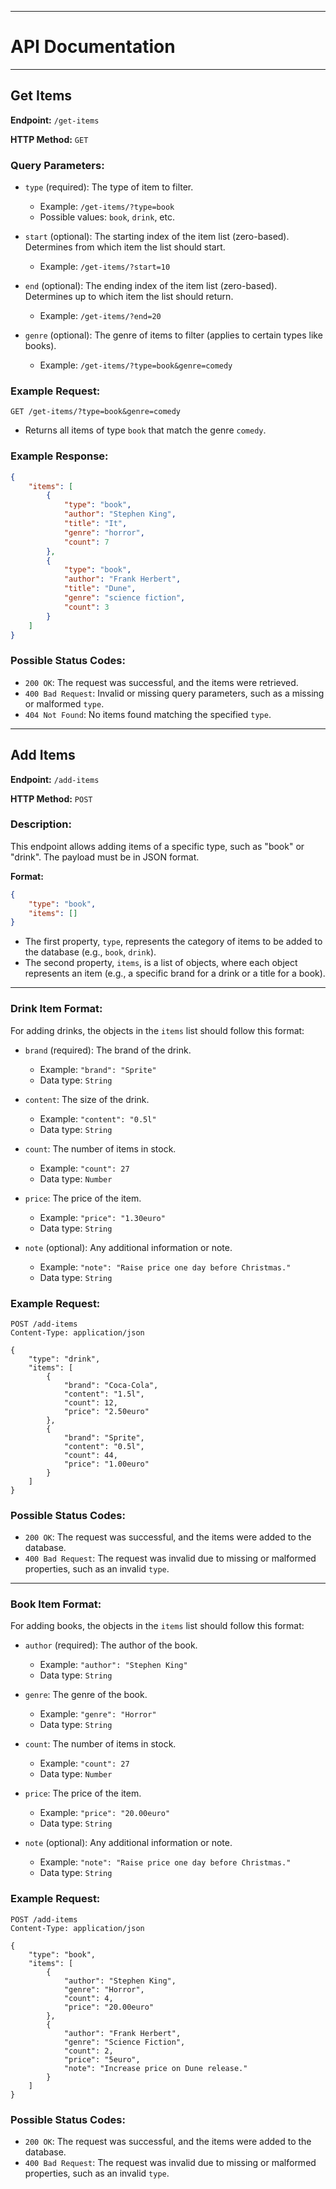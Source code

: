***

# API Documentation

***

## Get Items

**Endpoint:** `/get-items`

**HTTP Method:** `GET`

### Query Parameters:

* `type` (required): The type of item to filter.

  * Example: `/get-items/?type=book`
  * Possible values: `book`, `drink`, etc.

* `start` (optional): The starting index of the item list (zero-based). Determines from which item the list should start.
  * Example: `/get-items/?start=10`

* `end` (optional): The ending index of the item list (zero-based). Determines up to which item the list should return.
  * Example: `/get-items/?end=20`

* `genre` (optional): The genre of items to filter (applies to certain types like books).
  * Example: `/get-items/?type=book&genre=comedy`

### Example Request:

```http
GET /get-items/?type=book&genre=comedy
```

* Returns all items of type `book` that match the genre `comedy`.

### Example Response:

```json
{
    "items": [
        {
            "type": "book",
            "author": "Stephen King",
            "title": "It",
            "genre": "horror",
            "count": 7
        },
        {
            "type": "book",
            "author": "Frank Herbert",
            "title": "Dune",
            "genre": "science fiction",
            "count": 3
        }
    ]
}
```

### Possible Status Codes:

* `200 OK`: The request was successful, and the items were retrieved.
* `400 Bad Request`: Invalid or missing query parameters, such as a missing or malformed `type`.
* `404 Not Found`: No items found matching the specified `type`.

***

## Add Items

**Endpoint:** `/add-items`

**HTTP Method:** `POST`

### Description:

This endpoint allows adding items of a specific type, such as "book" or "drink". The payload must be in JSON format.

**Format:**

```json
{
    "type": "book",
    "items": []
}
```

* The first property, `type`, represents the category of items to be added to the database (e.g., `book`, `drink`).
* The second property, `items`, is a list of objects, where each object represents an item (e.g., a specific brand for a drink or a title for a book).

---

### Drink Item Format:

For adding drinks, the objects in the `items` list should follow this format:

* `brand` (required): The brand of the drink.

  * Example: `"brand": "Sprite"`
  * Data type: `String`

* `content`: The size of the drink.

  * Example: `"content": "0.5l"`
  * Data type: `String`

* `count`: The number of items in stock.

  * Example: `"count": 27`
  * Data type: `Number`

* `price`: The price of the item.

  * Example: `"price": "1.30euro"`
  * Data type: `String`

* `note` (optional): Any additional information or note.

  * Example: `"note": "Raise price one day before Christmas."`
  * Data type: `String`

### Example Request:

```http
POST /add-items
Content-Type: application/json

{
    "type": "drink",
    "items": [
        {
            "brand": "Coca-Cola",
            "content": "1.5l",
            "count": 12,
            "price": "2.50euro"
        },
        {
            "brand": "Sprite",
            "content": "0.5l",
            "count": 44,
            "price": "1.00euro"
        }
    ]
}
```

### Possible Status Codes:

* `200 OK`: The request was successful, and the items were added to the database.
* `400 Bad Request`: The request was invalid due to missing or malformed properties, such as an invalid `type`.

---

### Book Item Format:

For adding books, the objects in the `items` list should follow this format:

* `author` (required): The author of the book.

  * Example: `"author": "Stephen King"`
  * Data type: `String`

* `genre`: The genre of the book.

    * Example: `"genre": "Horror"`
    * Data type: `String`

* `count`: The number of items in stock.

  * Example: `"count": 27`
  * Data type: `Number`

* `price`: The price of the item.

  * Example: `"price": "20.00euro"`
  * Data type: `String`

* `note` (optional): Any additional information or note.

  * Example: `"note": "Raise price one day before Christmas."`
  * Data type: `String`

### Example Request:

```http
POST /add-items
Content-Type: application/json

{
    "type": "book",
    "items": [
        {
            "author": "Stephen King",
			"genre": "Horror",
			"count": 4,
            "price": "20.00euro"
        },
        {
            "author": "Frank Herbert",
			"genre": "Science Fiction",
            "count": 2,
            "price": "5euro",
			"note": "Increase price on Dune release."
        }
    ]
}
```

### Possible Status Codes:

* `200 OK`: The request was successful, and the items were added to the database.
* `400 Bad Request`: The request was invalid due to missing or malformed properties, such as an invalid `type`.
